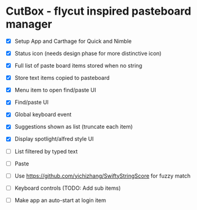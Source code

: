 
# CutBox - flycut inspired pasteboard manager

- [x] Setup App and Carthage for Quick and Nimble
- [x] Status icon (needs design phase for more distinctive icon)
- [x] Full list of paste board items stored when no string
- [x] Store text items copied to pasteboard
- [x] Menu item to open find/paste UI
- [x] Find/paste UI
- [x] Global keyboard event
- [x] Suggestions shown as list (truncate each item)
- [x] Display spotlight/alfred style UI
- [ ] List filtered by typed text
- [ ] Paste 
- [ ] Use https://github.com/yichizhang/SwiftyStringScore for fuzzy match
- [ ] Keyboard controls (TODO: Add sub items)
- [ ] Make app an auto-start at login item


